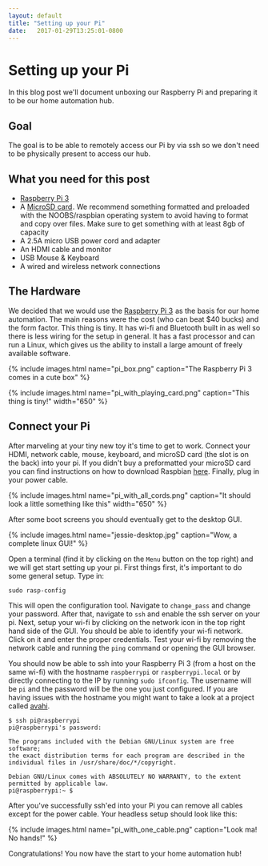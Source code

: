 ```yaml
---
layout: default
title: "Setting up your Pi"
date:   2017-01-29T13:25:01-0800
---
```

# Setting up your Pi
In this blog post we'll document unboxing our Raspberry Pi and preparing it to be our home automation hub.

## Goal
The goal is to be able to remotely access our Pi by via ssh so we don't need to be physically present to access our hub. 

## What you need for this post
* <a target="_blank" href="https://www.amazon.com/gp/product/B01CD5VC92/ref=as_li_tl?ie=UTF8&camp=1789&creative=9325&creativeASIN=B01CD5VC92&linkCode=as2&tag=scrappyhomeau-20&linkId=cc81c3d2f83cc28b6fefe22ad022b9b2">Raspberry Pi 3</a><img src="//ir-na.amazon-adsystem.com/e/ir?t=scrappyhomeau-20&l=am2&o=1&a=B01CD5VC92" width="1" height="1" border="0" alt="" style="border:none !important; margin:0px !important;" >
* A <a target="_blank" href="https://www.amazon.com/gp/product/B01H5ZNOYG/ref=as_li_tl?ie=UTF8&camp=1789&creative=9325&creativeASIN=B01H5ZNOYG&linkCode=as2&tag=scrappyhomeau-20&linkId=0eaad5846ec7ae095c59357a7c173d10">MicroSD card</a><img src="//ir-na.amazon-adsystem.com/e/ir?t=scrappyhomeau-20&l=am2&o=1&a=B01H5ZNOYG" width="1" height="1" border="0" alt="" style="border:none !important; margin:0px !important;" />.  We recommend something formatted and preloaded with the NOOBS/raspbian operating system to avoid having to format and copy over files.  Make sure to get something with at least 8gb of capacity
* A 2.5A micro USB power cord and adapter
* An HDMI cable and monitor
* USB Mouse & Keyboard
* A wired and wireless network connections

## The Hardware
We decided that we would use the <a target="_blank" href="https://www.amazon.com/gp/product/B01CD5VC92/ref=as_li_tl?ie=UTF8&camp=1789&creative=9325&creativeASIN=B01CD5VC92&linkCode=as2&tag=scrappyhomeau-20&linkId=cc81c3d2f83cc28b6fefe22ad022b9b2">Raspberry Pi 3</a><img src="//ir-na.amazon-adsystem.com/e/ir?t=scrappyhomeau-20&l=am2&o=1&a=B01CD5VC92" width="1" height="1" border="0" alt="" style="border:none !important; margin:0px !important;" > as the basis for our home automation.  The main reasons were the cost (who can beat $40 bucks) and the form factor.  This thing is tiny.  It has wi-fi and Bluetooth built in as well so there is less wiring for the setup in general.  It has a fast processor and can run a Linux, which gives us the ability to install a large amount of freely available software.

{% include images.html name="pi_box.png" caption="The Raspberry Pi 3 comes in a cute box"  %}


{% include images.html name="pi_with_playing_card.png" caption="This thing is tiny!" width="650" %}

## Connect your Pi
After marveling at your tiny new toy it's time to get to work.  Connect your HDMI, network cable, mouse, keyboard, and microSD card (the slot is on the back) into your pi.  If you didn't buy a preformatted your microSD card you can find instructions on how to download Raspbian [here](https://www.raspberrypi.org/downloads/raspbian/). Finally, plug in your power cable.

{% include images.html name="pi_with_all_cords.png" caption="It should look a little something like this" width="650" %}

After some boot screens you should eventually get to the desktop GUI.

{% include images.html name="jessie-desktop.jpg" caption="Wow, a complete linux GUI!" %}

Open a terminal (find it by clicking on the `Menu` button on the top right) and we will get start setting up your pi.  First things first, it's important to do some general setup.  Type in:

```shell
sudo rasp-config
```
This will open the configuration tool. Navigate to `change_pass` and change your password.  After that, navigate to `ssh` and enable the ssh server on your pi.  Next, setup your wi-fi by clicking on the network icon in the top right hand side of the GUI.  You should be able to identify your wi-fi network.  Click on it and enter the proper credentials.  Test your wi-fi by removing the network cable and running the `ping` command or opening the GUI browser.  

You should now be able to ssh into your Raspberry Pi 3 (from a host on the same wi-fi) with the hostname `raspberrypi` or `raspberrypi.local` or by directly connecting to the IP by running `sudo ifconfig`.  The username will be `pi` and the password will be the one you just configured.  If you are having issues with the hostname you might want to take a look at a project called [avahi](http://avahi.org).


```
$ ssh pi@raspberrypi
pi@raspberrypi's password: 

The programs included with the Debian GNU/Linux system are free software;
the exact distribution terms for each program are described in the
individual files in /usr/share/doc/*/copyright.

Debian GNU/Linux comes with ABSOLUTELY NO WARRANTY, to the extent
permitted by applicable law.
pi@raspberrypi:~ $ 
```

After you've successfully ssh'ed into your Pi you can remove all cables except for the power cable.  Your headless setup should look like this:

{% include images.html name="pi_with_one_cable.png" caption="Look ma!  No hands!" %}

Congratulations!  You now have the start to your home automation hub!

